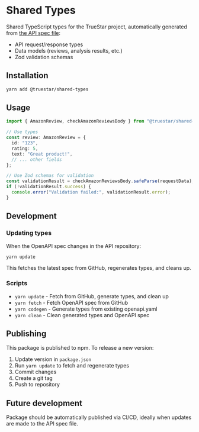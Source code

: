 # Shared Types

Shared TypeScript types for the TrueStar project, automatically generated from [the API spec file](https://github.com/TrueStarHQ/api/blob/main/public/openapi.yaml):

- API request/response types
- Data models (reviews, analysis results, etc.)
- Zod validation schemas

## Installation

```bash
yarn add @truestar/shared-types
```

## Usage

```typescript
import { AmazonReview, checkAmazonReviewsBody } from "@truestar/shared-types";

// Use types
const review: AmazonReview = {
  id: "123",
  rating: 5,
  text: "Great product!",
  // ... other fields
};

// Use Zod schemas for validation
const validationResult = checkAmazonReviewsBody.safeParse(requestData);
if (!validationResult.success) {
  console.error("Validation failed:", validationResult.error);
}
```

## Development

### Updating types

When the OpenAPI spec changes in the API repository:

```bash
yarn update
```

This fetches the latest spec from GitHub, regenerates types, and cleans up.

### Scripts

- `yarn update` - Fetch from GitHub, generate types, and clean up
- `yarn fetch` - Fetch OpenAPI spec from GitHub
- `yarn codegen` - Generate types from existing openapi.yaml
- `yarn clean` - Clean generated types and OpenAPI spec

## Publishing

This package is published to npm. To release a new version:

1. Update version in `package.json`
2. Run `yarn update` to fetch and regenerate types
3. Commit changes
4. Create a git tag
5. Push to repository

## Future development

Package should be automatically published via CI/CD, ideally when updates are made to the API spec file.
